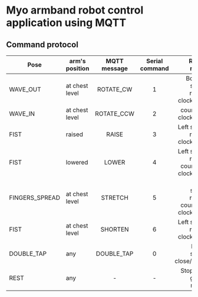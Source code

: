 # Myo armband robot control application using MQTT

## Command protocol

| Pose | arm's position| MQTT message | Serial command | Robot move |
| --- | --- |:---:|:---:|---:|
| WAVE_OUT | at chest level | ROTATE_CW | 1 | Bottom servo rotate clockwise |
| WAVE_IN | at chest level | ROTATE_CCW | 2 | counter-clockwise |
| FIST | raised | RAISE | 3 | Left servo rotate clockwise |
| FIST | lowered | LOWER | 4 | Left servo rotate counter-clockwise |
| FINGERS_SPREAD | at chest level | STRETCH | 5 | Right servo rotate counter-clockwise |
| FIST | at chest level | SHORTEN | 6 | Left servo rotate clockwise |
| DOUBLE_TAP | any | DOUBLE_TAP | 0 | Hand servo close/open |
| REST | any | - | - | Stop on-going move |
